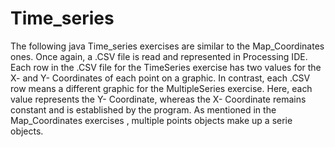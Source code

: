 # Time_series
The following java Time_series exercises are similar to the Map_Coordinates ones. Once again, a .CSV file is read and represented in Processing IDE. Each row in the .CSV file for the TimeSeries exercise has two values for the X- and Y- Coordinates of each point on a graphic. In contrast, each .CSV row means a different graphic for the MultipleSeries exercise. Here, each value represents the Y- Coordinate, whereas the X- Coordinate remains constant and is established by the program.  As mentioned in the Map_Coordinates exercises , multiple points objects make up a serie objects.
